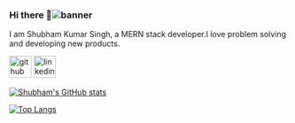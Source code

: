 ### Hi there 👋![banner](https://user-images.githubusercontent.com/48693202/114853645-a0829380-9e01-11eb-9e6d-d346a41bb1e7.png)


I am Shubham Kumar Singh, a MERN stack developer.I love problem solving and developing new products.


[<img src='https://cdn.jsdelivr.net/npm/simple-icons@3.0.1/icons/github.svg' alt='github' height='40'>](https://github.com/shubham200)  [<img src='https://cdn.jsdelivr.net/npm/simple-icons@3.0.1/icons/linkedin.svg' alt='linkedin' height='40'>](https://www.linkedin.com/in/https://www.linkedin.com/in/shubham-kumar-singh-8b366a158//)  

[![Shubham's GitHub stats](https://github-readme-stats.vercel.app/api?username=shubham200)](https://github.com/anuraghazra/github-readme-stats)

[![Top Langs](https://github-readme-stats.vercel.app/api/top-langs/?username=shubham200)](https://github.com/anuraghazra/github-readme-stats)

